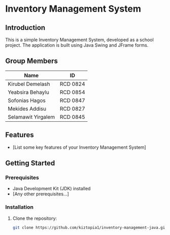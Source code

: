 # Inventory Management System

## Introduction

This is a simple Inventory Management System, developed as a school project. The application is built using Java Swing and JFrame forms.

## Group Members

| Name               | ID       |
| ------------------ | -------- |
| Kirubel Demelash   | RCD 0824 |
| Yeabsira Behaylu   | RCD 0854 |
| Sofonias Hagos     | RCD 0847 |
| Mekides Addisu     | RCD 0827 |
| Selamawit Yirgalem | RCD 0845 |

## Features

- [List some key features of your Inventory Management System]

## Getting Started

### Prerequisites

- Java Development Kit (JDK) installed
- [Any other prerequisites...]

### Installation

1. Clone the repository:
   ```bash
   git clone https://github.com/kiztopia1/inventory-management-java.git
   ```
